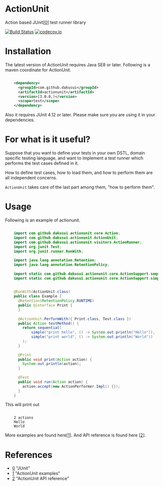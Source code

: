 # ActionUnit
Action based JUnit[[0]] test runner library

[![Build Status](https://travis-ci.org/dakusui/actionunit.svg?branch=master)](https://travis-ci.org/dakusui/actionunit)
[![codecov.io](https://codecov.io/github/dakusui/actionunit/coverage.svg?branch=master)](https://codecov.io/github/dakusui/actionunit?branch=master)

# Installation
The latest version of ActionUnit requires Java SE8 or later.
Following is a maven coordinate for ActionUnit.

```xml

    <dependency>
      <groupId>com.github.dakusui</groupId>
      <artifactId>actionunit</artifactId>
      <version>[3.0.0,)</version>
      <scope>test</scope>
    </dependency>
```

Also it requires JUnit 4.12 or later. Please make sure you are using it in your dependencies.

# For what is it useful?
Suppose that you want to define your tests in your own DSTL, domain specific testing 
language, and want to implement a test runner which performs the test cases defined 
in it.

How to define test cases, how to load them, and how to perform them are all independent
concerns.

```ActionUnit``` takes care of the last part among them, "how to perform them".

# Usage

Following is an example of actionunit.

```java

    import com.github.dakusui.actionunit.core.Action;
    import com.github.dakusui.actionunit.ActionUnit;
    import com.github.dakusui.actionunit.visitors.ActionRunner;
    import org.junit.Test;
    import org.junit.runner.RunWith;
    
    import java.lang.annotation.Retention;
    import java.lang.annotation.RetentionPolicy;
    
    import static com.github.dakusui.actionunit.core.ActionSupport.sequential;
    import static com.github.dakusui.actionunit.core.ActionSupport.simple;
    
    
    @RunWith(ActionUnit.class)
    public class Example {
      @Retention(RetentionPolicy.RUNTIME)
      public @interface Print {
      }
    
      @ActionUnit.PerformWith({ Print.class, Test.class })
      public Action testMethod() {
        return sequential(
            simple("print hello", () -> System.out.println("Hello")),
            simple("print world", () -> System.out.println("World"))
        );
      }
    
      @Print
      public void print(Action action) {
        System.out.println(action);
      }
    
      @Test
      public void run(Action action) {
        action.accept(new ActionPerformer.Impl() {});
      }
    }

```

This will print out

```

    2 actions
    Hello
    World

```

More examples are found here[[1]].
And API reference is found here [[2]].

# References
* [0] "JUnit"
* [1] "ActionUnit examples"
* [2] "ActionUnit API reference"

[0]: http://junit.org/junit4/
[1]: https://github.com/dakusui/actionunit/tree/master/src/test/java/com/github/dakusui/actionunit/examples
[2]: https://dakusui.github.io/actionunit/
